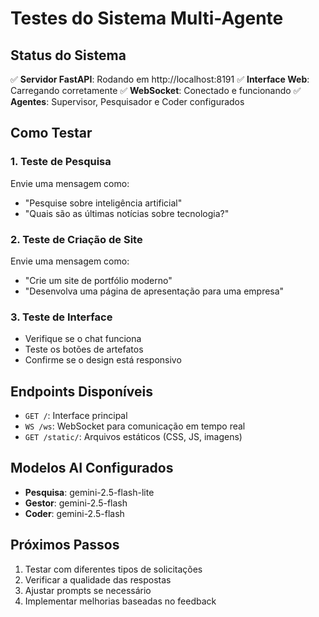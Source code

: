 # Testes do Sistema Multi-Agente

## Status do Sistema
✅ **Servidor FastAPI**: Rodando em http://localhost:8191
✅ **Interface Web**: Carregando corretamente
✅ **WebSocket**: Conectado e funcionando
✅ **Agentes**: Supervisor, Pesquisador e Coder configurados

## Como Testar

### 1. Teste de Pesquisa
Envie uma mensagem como:
- "Pesquise sobre inteligência artificial"
- "Quais são as últimas notícias sobre tecnologia?"

### 2. Teste de Criação de Site
Envie uma mensagem como:
- "Crie um site de portfólio moderno"
- "Desenvolva uma página de apresentação para uma empresa"

### 3. Teste de Interface
- Verifique se o chat funciona
- Teste os botões de artefatos
- Confirme se o design está responsivo

## Endpoints Disponíveis
- `GET /`: Interface principal
- `WS /ws`: WebSocket para comunicação em tempo real
- `GET /static/`: Arquivos estáticos (CSS, JS, imagens)

## Modelos AI Configurados
- **Pesquisa**: gemini-2.5-flash-lite
- **Gestor**: gemini-2.5-flash
- **Coder**: gemini-2.5-flash

## Próximos Passos
1. Testar com diferentes tipos de solicitações
2. Verificar a qualidade das respostas
3. Ajustar prompts se necessário
4. Implementar melhorias baseadas no feedback
